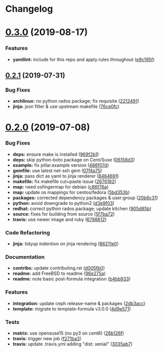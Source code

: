 # Changelog

# [0.3.0](https://github.com/saltstack-formulas/deepsea-formula/compare/v0.2.1...v0.3.0) (2019-08-17)


### Features

* **yamllint:** include for this repo and apply rules throughout ([e9c195f](https://github.com/saltstack-formulas/deepsea-formula/commit/e9c195f))

## [0.2.1](https://github.com/saltstack-formulas/deepsea-formula/compare/v0.2.0...v0.2.1) (2019-07-31)


### Bug Fixes

* **archlinux:** no python rados package; fix requisite ([2212491](https://github.com/saltstack-formulas/deepsea-formula/commit/2212491))
* **jinja:** json filter & use upstream makefile ([76ce0fc](https://github.com/saltstack-formulas/deepsea-formula/commit/76ce0fc))

# [0.2.0](https://github.com/saltstack-formulas/deepsea-formula/compare/v0.1.0...v0.2.0) (2019-07-08)


### Bug Fixes

* **deps:** ensure make is installed ([969f2b1](https://github.com/saltstack-formulas/deepsea-formula/commit/969f2b1))
* **deps:** skip python-boto package on Cent/Suse ([06158d3](https://github.com/saltstack-formulas/deepsea-formula/commit/06158d3))
* **example:** fix pillar.example version ([486f07d](https://github.com/saltstack-formulas/deepsea-formula/commit/486f07d))
* **gemfile:** use latest net-ssh gem ([07f4a75](https://github.com/saltstack-formulas/deepsea-formula/commit/07f4a75))
* **jinja:** pass dict as yaml to jinja renderer ([8464691](https://github.com/saltstack-formulas/deepsea-formula/commit/8464691))
* **makefile:** fix makefile cut+paste issue ([2676182](https://github.com/saltstack-formulas/deepsea-formula/commit/2676182))
* **map:** need osfingermap for debian ([c86f76a](https://github.com/saltstack-formulas/deepsea-formula/commit/c86f76a))
* **map:** update os mappings for centos/fedora ([5bd353b](https://github.com/saltstack-formulas/deepsea-formula/commit/5bd353b))
* **packages:** corrected dependency packages & user:group ([20b6c31](https://github.com/saltstack-formulas/deepsea-formula/commit/20b6c31))
* **python:** avoid downgrade to python2 ([d3e9f03](https://github.com/saltstack-formulas/deepsea-formula/commit/d3e9f03))
* **redhat:** correct python rados package; update kitchen ([905d85b](https://github.com/saltstack-formulas/deepsea-formula/commit/905d85b))
* **source:** fixes for building from source ([5f7ba72](https://github.com/saltstack-formulas/deepsea-formula/commit/5f7ba72))
* **travis:** use newer image and ruby ([6786612](https://github.com/saltstack-formulas/deepsea-formula/commit/6786612))


### Code Refactoring

* **jinja:** tidyup indention on jinja rendering ([86211e0](https://github.com/saltstack-formulas/deepsea-formula/commit/86211e0))


### Documentation

* **contribs:** update contributing.rst ([d005fb0](https://github.com/saltstack-formulas/deepsea-formula/commit/d005fb0))
* **readme:** add FreeBSD to readme ([96e275a](https://github.com/saltstack-formulas/deepsea-formula/commit/96e275a))
* **readme:** note basic post-formula integration ([b4bb933](https://github.com/saltstack-formulas/deepsea-formula/commit/b4bb933))


### Features

* **integration:** update ceph release-name & packages ([2db3acc](https://github.com/saltstack-formulas/deepsea-formula/commit/2db3acc))
* **template:** migrate to template-formula v3.0.0 ([4d9e571](https://github.com/saltstack-formulas/deepsea-formula/commit/4d9e571))


### Tests

* **matrix:** use opensuse15 (no py3 on cent6) ([26b126f](https://github.com/saltstack-formulas/deepsea-formula/commit/26b126f))
* **travis:** trigger new job ([f271ba3](https://github.com/saltstack-formulas/deepsea-formula/commit/f271ba3))
* **travis:** update .travis.yml adding "dist: xenial" ([3035ab7](https://github.com/saltstack-formulas/deepsea-formula/commit/3035ab7))
